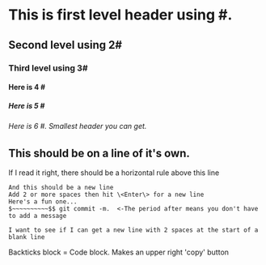 # This is first level header using \#.  
## Second level using 2\#
### Third level using 3\#
#### Here is 4 \#
##### Here is 5 \#
###### Here is 6 \#. Smallest header you can get.
    
This should be on a line of it's own. 
---
If I read it right, there should be a horizontal rule above this line

```
And this should be a new line  
Add 2 or more spaces then hit \<Enter\> for a new line
Here's a fun one...  
$~~~~~~~~~~$$ git commit -m.  <-The period after means you don't have to add a message   
  
I want to see if I can get a new line with 2 spaces at the start of a blank line
```
Backticks block = Code block. Makes an upper right 'copy' button


